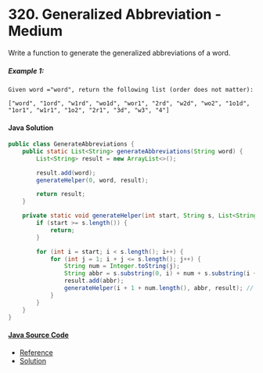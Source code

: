 # 320. Generalized Abbreviation - Medium

Write a function to generate the generalized abbreviations of a word.

##### Example 1:

```
Given word ="word", return the following list (order does not matter):

["word", "1ord", "w1rd", "wo1d", "wor1", "2rd", "w2d", "wo2", "1o1d", "1or1", "w1r1", "1o2", "2r1", "3d", "w3", "4"]
```

#### Java Solution
```java
public class GenerateAbbreviations {
    public static List<String> generateAbbreviations(String word) {
        List<String> result = new ArrayList<>();

        result.add(word);
        generateHelper(0, word, result);

        return result;
    }

    private static void generateHelper(int start, String s, List<String> result) {
        if (start >= s.length()) {
            return;
        }

        for (int i = start; i < s.length(); i++) {
            for (int j = 1; i + j <= s.length(); j++) {
                String num = Integer.toString(j);
                String abbr = s.substring(0, i) + num + s.substring(i + j);
                result.add(abbr);
                generateHelper(i + 1 + num.length(), abbr, result); // skip 1b
            }
        }
    }
}
```

#### [Java Source Code](../../../src/main/java/com/algorithm/subsets/GenerateAbbreviations.java)
- [Reference](http://buttercola.blogspot.com/2016/01/leetcode-generalized-abbreviation.html)
- [Solution](https://protegejj.gitbook.io/algorithm-practice/leetcode/backtracking/320-generalized-abbreviation)